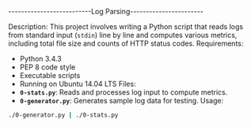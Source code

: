 --------------------------Log Parsing-----------------------

Description:
This project involves writing a Python script that reads logs from standard input (`stdin`) line by line and computes various metrics, including total file size and counts of HTTP status codes.
Requirements:
- Python 3.4.3
- PEP 8 code style
- Executable scripts
- Running on Ubuntu 14.04 LTS
Files:
- **`0-stats.py`**: Reads and processes log input to compute metrics.
- **`0-generator.py`**: Generates sample log data for testing.
Usage:
```bash
./0-generator.py | ./0-stats.py
